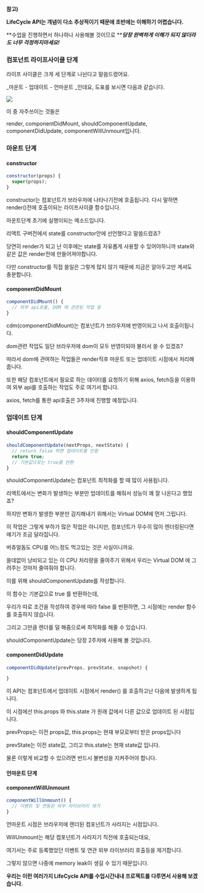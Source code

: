 **참고\)**

**LifeCycle API는 개념이 다소 추상적이기 때문에 초반에는 이해하기 어렵습니다.**

**수업을 진행하면서 하나하나 사용해볼 것이므로 **_**당장 완벽하게 이해가 되지 않더라도 너무 걱정하지마세요!**_

### 컴포넌트 라이프사이클 단계

라이프 사이클은 크게 세 단계로 나뉜다고 말씀드렸어요.

_마운트 - 업데이트 - 언마운트 _인데요, 도표를 보시면 다음과 같습니다.

![](/assets/sc.png)

이 중 자주쓰이는 것들은

render, componentDidMount, shouldComponentUpdate, componentDidUpdate, componentWillUnmount입니다.

### **마운트 단계**

#### constructor

```js
constructor(props) {
  super(props);
}
```

constructor는 컴포넌트가 브라우저에 나타나기전에 호출됩니다. 다시 말하면 render\(\)전에 호출이되는 라이프사이클 함수입니다.

마운트단계 초기에 실행이되는 메소드입니다.

리액트 구버전에서 state를 constructor안에 선언했다고 말씀드렸죠?

당연히 render가 되고 난 이후에는 state를 자유롭게 사용할 수 있어야하니까 state와 같은 값은 render전에 만들어져야합니다.

다만 constructor를 직접 쓸일은 그렇게 많지 않기 때문에 지금은 알아두고만 계셔도 충분합니다.

#### componentDidMount

```js
componentDidMount() {
  // 외부 api호출, DOM 에 관련된 작업 등
}
```

cdm\(componentDidMount\)는 컴포넌트가 브라우저에 반영이되고 나서 호출이됩니다.

dom관련 작업도 일단 브라우저에 dom이 모두 반영이되야 불러서 쓸 수 있겠죠?

따라서 dom에 관여하는 작업들은 render직후 마운트 또는 업데이트 시점에서 처리해줍니다.

또한 해당 컴포넌트에서 필요로 하는 데이터를 요청하기 위해 axios, fetch등을 이용하여 외부 api를 호출하는 작업도 주로 여기서 합니다.

axios, fetch를 통한 api호출은 3주차에 진행할 예정입니다.

### 업데이트 단계

#### shouldComponentUpdate

```js
shouldComponentUpdate(nextProps, nextState) {
  // return false 하면 업데이트를 안함
  return true;
  // 기본값으로는 true를 반환
}
```

shouldComponentUpdate는 컴포넌트 최적화를 할 때 많이 사용됩니다.

리액트에서는 변화가 발생하는 부분만 업데이트를 해줘서 성능이 꽤 잘 나온다고 했었죠?

하지만 변화가 발생한 부분만 감지해내기 위해서는 Virtual DOM에 먼저 그립니다.

이 작업은 그렇게 부하가 많은 작업은 아니지만, 컴포넌트가 무수히 많이 렌더링된다면 얘기가 조금 달라집니다.

버츄얼돔도 CPU를 어느정도 먹고있는 것은 사실이니까요.

쓸데없이 낭비되고 있는 이 CPU 처리량을 줄여주기 위해서 우리는 Virtual DOM 에 그려주는 것마저 줄여줘야 합니다.

이를 위해  shouldComponentUpdate를 작성합니다.

이 함수는 기본값으로 true 를 반환하는데,

우리가 따로 조건을 작성하여 경우에 따라 false 를 반환하면, 그 시점에는 render 함수를 호출하지 않습니다.

그리고 그만큼 렌더를 덜 해줌으로써 최적화를 해줄 수 있습니다.

shouldComponentUpdate는 당장 2주차에 사용해 볼 것입니다.

#### componentDidUpdate

```js
componentDidUpdate(prevProps, prevState, snapshot) {

}
```

이 API는 컴포넌트에서 업데이트 시점에서 render\(\) 를 호출하고난 다음에 발생하게 됩니다.

이 시점에선 this.props 와 this.state 가 원래 값에서 다른 값으로 업데이트 된 시점입니다.

prevProps는 이전 props값, this.props는 현재 부모로부터 받은 props입니다

prevState는 이전 state값, 그리고 this.state는 현재 state값 입니다.

물론 이렇게 비교할 수 있으려면 반드시 불변성을 지켜주어야 합니다.

#### 언마운트 단계

#### componentWillUnmount

```js
componentWillUnmount() {
  // 이벤트 및 연동된 외부 라이브러리 제거
}
```

언마운트 시점은 브라우저에 렌더된 컴포넌트가 사라지는 시점입니다.

WillUnmount는 해당 컴포넌트가 사라지기 직전에 호출되는데요,

여기서는 주로 등록했었던 이벤트 및 연관 외부 라이브러리 호출등을 제거합니다.

그렇지 않으면 나중에 memory leak이 생길 수 있기 때문입니다.

**우리는 이런 여러가지 LifeCycle API를 수업시간내내 프로젝트를 다루면서 사용해 보겠습니다.**


